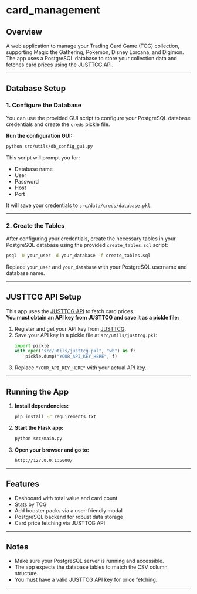 # card_management

## Overview

A web application to manage your Trading Card Game (TCG) collection, supporting Magic the Gathering, Pokemon, Disney Lorcana, and Digimon. The app uses a PostgreSQL database to store your collection data and fetches card prices using the [JUSTTCG API](https://justtcg.com/).

---

## Database Setup

### 1. Configure the Database

You can use the provided GUI script to configure your PostgreSQL database credentials and create the `creds` pickle file.

**Run the configuration GUI:**
```sh
python src/utils/db_config_gui.py
```
This script will prompt you for:
- Database name
- User
- Password
- Host
- Port

It will save your credentials to `src/data/creds/database.pkl`.

---

### 2. Create the Tables

After configuring your credentials, create the necessary tables in your PostgreSQL database using the provided `create_tables.sql` script:

```sh
psql -U your_user -d your_database -f create_tables.sql
```

Replace `your_user` and `your_database` with your PostgreSQL username and database name.

---

## JUSTTCG API Setup

This app uses the [JUSTTCG API](https://justtcg.com/) to fetch card prices.  
**You must obtain an API key from JUSTTCG and save it as a pickle file:**

1. Register and get your API key from [JUSTTCG](https://justtcg.com/).
2. Save your API key in a pickle file at `src/utils/justtcg.pkl`:
    ```python
    import pickle
    with open("src/utils/justtcg.pkl", "wb") as f:
        pickle.dump("YOUR_API_KEY_HERE", f)
    ```
3. Replace `"YOUR_API_KEY_HERE"` with your actual API key.

---

## Running the App

1. **Install dependencies:**
    ```sh
    pip install -r requirements.txt
    ```

2. **Start the Flask app:**
    ```sh
    python src/main.py
    ```

3. **Open your browser and go to:**
    ```
    http://127.0.0.1:5000/
    ```

---

## Features

- Dashboard with total value and card count
- Stats by TCG
- Add booster packs via a user-friendly modal
- PostgreSQL backend for robust data storage
- Card price fetching via JUSTTCG API

---

## Notes

- Make sure your PostgreSQL server is running and accessible.
- The app expects the database tables to match the CSV column structure.
- You must have a valid JUSTTCG API key for price fetching.

---

